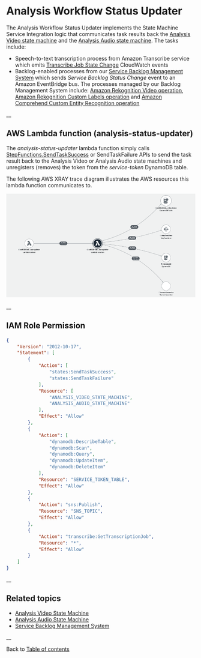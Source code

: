 # Analysis Workflow Status Updater

The Analysis Workflow Status Updater implements the State Machine Service Integration logic that communicates task results back the [Analysis Video state machine](../../video/README.md) and the [Analysis Audio state machine](../../audio/README.md). The tasks include:
* Speech-to-text transcription process from Amazon Transcribe service which emits [Transcribe Job State Change](https://docs.aws.amazon.com/transcribe/latest/dg/cloud-watch-events.html#events) CloudWatch events
* Backlog-enabled processes from our [Service Backlog Management System](../../../../layers/service-backlog-lib/README.md) which sends _Service Backlog Status Change_ event to an Amazon EventBridge bus. The processes managed by our Backlog Management System include: [Amazon Rekognition Video operation](../../video/README.md#video-based-detection-branch), [Amazon Rekognition Custom Labels operation](../../video/README.md#custom-detection-branch) and [Amazon Comprehend Custom Entity Recognition operation](../../audio/README.md#custom-entity-recognition-branch)

__

## AWS Lambda function (analysis-status-updater)
The _analysis-status-updater_ lambda function simply calls [StepFunctions.SendTaskSuccess](https://docs.aws.amazon.com/step-functions/latest/apireference/API_SendTaskSuccess.html) or SendTaskFailure APIs to send the task result back to the Analysis Video or Analysis Audio state machines and unregisters (removes) the token from the _service-token_ DynamoDB table.

The following AWS XRAY trace diagram illustrates the AWS resources this lambda function communicates to.

![Analysis Status Updater Lambda function](../../../../../deployment/tutorials/images/analysis-status-updater-lambda.png)

__

## IAM Role Permission

```json
{
    "Version": "2012-10-17",
    "Statement": [
        {
            "Action": [
                "states:SendTaskSuccess",
                "states:SendTaskFailure"
            ],
            "Resource": [
                "ANALYSIS_VIDEO_STATE_MACHINE",
                "ANALYSIS_AUDIO_STATE_MACHINE"
            ],
            "Effect": "Allow"
        },
        {
            "Action": [
                "dynamodb:DescribeTable",
                "dynamodb:Scan",
                "dynamodb:Query",
                "dynamodb:UpdateItem",
                "dynamodb:DeleteItem"
            ],
            "Resource": "SERVICE_TOKEN_TABLE",
            "Effect": "Allow"
        },
        {
            "Action": "sns:Publish",
            "Resource": "SNS_TOPIC",
            "Effect": "Allow"
        },
        {
            "Action": "transcribe:GetTranscriptionJob",
            "Resource": "*",
            "Effect": "Allow"
        }
    ]
}
```

__

## Related topics
* [Analysis Video State Machine](../../video/README.md)
* [Analysis Audio State Machine](../../audio/README.md)
* [Service Backlog Management System](../../../../layers/service-backlog-lib/README.md)

__

Back to [Table of contents](../../../../../README.md#table-of-contents)
